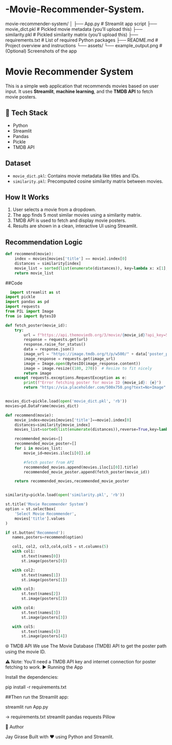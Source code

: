 # -Movie-Recommender-System.
movie-recommender-system/
│
├── App.py                        # Streamlit app script
├── movie_dict.pkl                # Pickled movie metadata (you’ll upload this)
├── similarity.pkl                # Pickled similarity matrix (you’ll upload this)
├── requirements.txt              # List of required Python packages
├── README.md                     # Project overview and instructions
└── assets/
    └── example_output.png        # (Optional) Screenshots of the app

#  Movie Recommender System

This is a simple web application that recommends movies based on user input. It uses **Streamlit**, **machine learning**, and the **TMDB API** to fetch movie posters.

## 🔧 Tech Stack
- Python
- Streamlit
- Pandas
- Pickle
- TMDB API

##  Dataset
- `movie_dict.pkl`: Contains movie metadata like titles and IDs.
- `similarity.pkl`: Precomputed cosine similarity matrix between movies.

##  How It Works
1. User selects a movie from a dropdown.
2. The app finds 5 most similar movies using a similarity matrix.
3. TMDB API is used to fetch and display movie posters.
4. Results are shown in a clean, interactive UI using Streamlit.

##  Recommendation Logic
```python
def recommend(movie):
    index = movies[movies['title'] == movie].index[0]
    distances = similarity[index]
    movie_list = sorted(list(enumerate(distances)), key=lambda x: x[1], reverse=True)[1:6]
    return movie_list
```
##Code
```python
  import streamlit as st
import pickle
import pandas as pd
import requests
from PIL import Image
from io import BytesIO

def fetch_poster(movie_id):
    try:
        url = f"https://api.themoviedb.org/3/movie/{movie_id}?api_key=56d4f8e2fbd1b4d36e413df3479a1669&language=en-US"
        response = requests.get(url)
        response.raise_for_status()
        data = response.json()
        image_url = "https://image.tmdb.org/t/p/w500/" + data['poster_path']
        image_response = requests.get(image_url)
        image = Image.open(BytesIO(image_response.content))
        image = image.resize((180, 270))  # Resize to fit nicely
        return image
    except requests.exceptions.RequestException as e:
        print(f"Error fetching poster for movie ID {movie_id}: {e}")
        return "https://via.placeholder.com/500x750.png?text=No+Image"


movies_dict=pickle.load(open('movie_dict.pkl', 'rb'))
movies=pd.DataFrame(movies_dict)

def recommend(movie):
    movie_index=movies[movies['title']==movie].index[0]
    distances=similarity[movie_index]
    movies_list=sorted(list(enumerate(distances)),reverse=True,key=lambda x: x[1])[1:6]

    recommended_movies=[]
    recommended_movie_poster=[]
    for i in movies_list:
        movie_id=movies.iloc[i[0]].id

        #fetch poster from API
        recommended_movies.append(movies.iloc[i[0]].title)
        recommended_movie_poster.append(fetch_poster(movie_id))

    return recommended_movies,recommended_movie_poster


similarity=pickle.load(open('similarity.pkl', 'rb'))

st.title('Movie Recommender System')
option = st.selectbox(
    'Select Movie Recommender',
    movies['title'].values
)

if st.button('Recommend'):
   names,posters=recommend(option)

   col1, col2, col3,col4,col5 = st.columns(5)
   with col1:
       st.text(names[0])
       st.image(posters[0])

   with col2:
       st.text(names[1])
       st.image(posters[1])

   with col3:
       st.text(names[2])
       st.image(posters[2])

   with col4:
       st.text(names[3])
       st.image(posters[3])

   with col5:
       st.text(names[4])
       st.image(posters[4])
```

🌐 TMDB API
We use The Movie Database (TMDB) API to get the poster path using the movie ID.

⚠️ Note: You'll need a TMDB API key and internet connection for poster fetching to work.
▶️ Running the App

Install the dependencies:

pip install -r requirements.txt

##Then run the Streamlit app:

streamlit run App.py

-> requirements.txt
streamlit
pandas
requests
Pillow


🙌 Author

Jay Girase
Built with ❤️ using Python and Streamlit.




